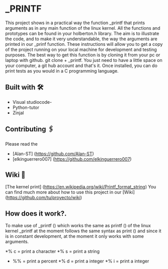 # _PRINTF

This project shows in a practical way the function _printf that prints
arguments as in any main function of the linux kernel.
All the functions and prototypes can be found in your holberton.h library.
The aim is to illustrate the code, and to make it very understandable, the way the arguments are printed in our _prinf function.
These instructions will allow you to get a copy of the project running on your local machine for development and testing purposes.
The best way to get this function is by cloning it from your pc or laptop with github.
git clone + _printf.
You just need to have a little space on your computer, a git hub account and that's it.
Once installed, you can do print tests as you would in a C programming language.

## Built with 🛠️
* Visual studiocode-
* Python-tutor
* Zinjal

## Contributing 🖇️
Please read the
* [Alan-ST] (https://github.com/Alan-ST)
* [elkinguerrero007] (https://github.com/elkinguerrero007)

## Wiki 📖
[The kernel print] (https://en.wikipedia.org/wiki/Printf_format_string)
You can find much more about how to use this project in our [Wiki] (https://github.com/tu/proyecto/wiki)

## How does it work?.
To make use of _printf () which works the same as printf () of the linux kernel
_printf at the moment follows the same syntax as print () and since it is in constant development, at the moment it only works with some arguments.

*% c = print a character
*% s = print a string
* %% = print a percent
*% d = print a integer
*% i = print a integer
